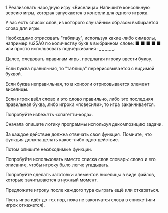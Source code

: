 1.Реализовать народную игру «Виселица»
Напишите консольную версию игры, которая запускается в консоли для одного игрока.

 

У вас есть список слов, из которого случайным образом выбирается слово для игры.

Необходимо отрисовать "таблицу", используя какие-либо символы, например \u25A0 по количеству букв в выбранном слове: ■ ■ ■ ■ ■ или просто использовать подчёркивания: _ _ _ _ _.

Далее, следовать правилам игры, предлагая игроку ввести букву.

Если буква правильная, то "таблица" перерисовывается с видимой буквой.

Если буква неправильная, то в консоли отрисовывается элемент виселицы.

Если игрок ввёл слово и это слово правильно, либо это последняя правильная буква, либо игрока «повесили», то игра заканчивается.

 

Попробуйте избежать «спагетти-кода».

Сначала опишите логику программы используя декомпозицию задачи.

За каждое действие должна отвечать своя функция. Помните, что функция должна делать какое-либо одно действие.

Потом опишите необходимые функции.

 

Попробуйте использовать вместо списка слов словарь: слово и его описание, чтобы игроку было легче угадывать.

Попробуйте сделать заготовки элементов виселицы в виде файлов, которые зачитываются в нужный момент.

Предложите игроку после каждого тура сыграть ещё или отказаться.

Пусть игра идёт до тех пор, пока не закончатся слова в списке (или игрок откажется).